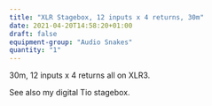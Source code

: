 ```yaml
---
title: "XLR Stagebox, 12 inputs x 4 returns, 30m"
date: 2021-04-20T14:58:20+01:00
draft: false
equipment-group: "Audio Snakes"
quantity: "1"
---
```


30m, 12 inputs x 4 returns all on XLR3.

See also my digital Tio stagebox.